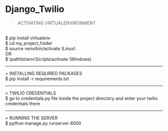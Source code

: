 # Django_Twilio

> ACTIVATING VIRTUALENVIRONMENT
<br>
$ pip install virtualenv
<br>
$ cd my_project_folder
<br>
$ source venv/bin/activate (Linux)
<br>
OR
<br>
$ \path\to\env\Scripts\activate (Windows)
<hr>
> INSTALLING REQUIRED PACKAGES
<br>
$ pip install -r requirements.txt
<hr>
> TWILIO CREDENTIALS 
<br>
$ go to credentials.py file inside the project directory and enter your twilio credentials there
<hr>
> RUNNING THE SERVER
<br>
$ python manage.py runserver 8000
